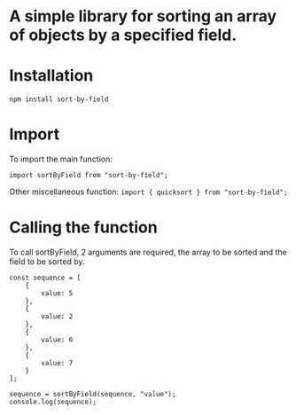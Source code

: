 # A simple library for sorting an array of objects by a specified field.

# Installation

`npm install sort-by-field`

# Import

To import the main function:

`import sortByField from "sort-by-field";`

Other miscellaneous function:
`import { quicksort } from "sort-by-field";`


# Calling the function

To call sortByField, 2 arguments are required, the array to be sorted and the field to be sorted by.

```
const sequence = [
    {
        value: 5
    },
    {
        value: 2
    },
    {
        value: 6
    },
    {
        value: 7
    }
];

sequence = sortByField(sequence, "value");
console.log(sequence);
```

